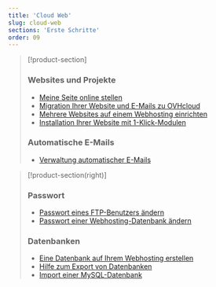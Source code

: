```yaml
---
title: 'Cloud Web'
slug: cloud-web
sections: 'Erste Schritte'
order: 09
---
```


> [!product-section]
>
> ### Websites und Projekte
>
> - [Meine Seite online stellen](https://docs.ovh.com/de/hosting/webhosting_meine_seite_online_stellen/)
> - [Migration Ihrer Website und E-Mails zu OVHcloud](https://docs.ovh.com/de/hosting/migration-ihrer-website-zu-ovh/)
> - [Mehrere Websites auf einem Webhosting einrichten](https://docs.ovh.com/de/hosting/multisites-mehrere-websites-konfigurieren/)
> - [Installation Ihrer Website mit 1-Klick-Modulen](https://docs.ovh.com/de/hosting/webhosting_installation_von_webhosting-modulen/)
>
> ### Automatische E-Mails
>
> - [Verwaltung automatischer E-Mails](https://docs.ovh.com/de/hosting/webhosting_verwaltung_automatischer_e-mails/)
>

> [!product-section(right)]
>
> ### Passwort
>
> - [Passwort eines FTP-Benutzers ändern](https://docs.ovh.com/de/hosting/ftp-benutzer-passwort-aendern/)
> - [Passwort einer Webhosting-Datenbank ändern](https://docs.ovh.com/de/hosting/datenbank-passwort-aendern/)
>
> ### Datenbanken
>
> - [Eine Datenbank auf Ihrem Webhosting erstellen](https://docs.ovh.com/de/hosting/datenbank-erstellen/)
> - [Hilfe zum Export von Datenbanken](https://docs.ovh.com/de/hosting/webhosting_hilfe_zum_export_von_datenbanken/)
> - [Import einer MySQL-Datenbank](https://docs.ovh.com/de/hosting/webhosting_import_einer_mysql-datenbank/)
>